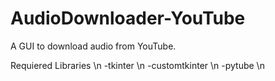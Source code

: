 # AudioDownloader-YouTube
A GUI to download audio from YouTube. 

Requiered Libraries \n
-tkinter  \n
-customtkinter \n
-pytube \n

